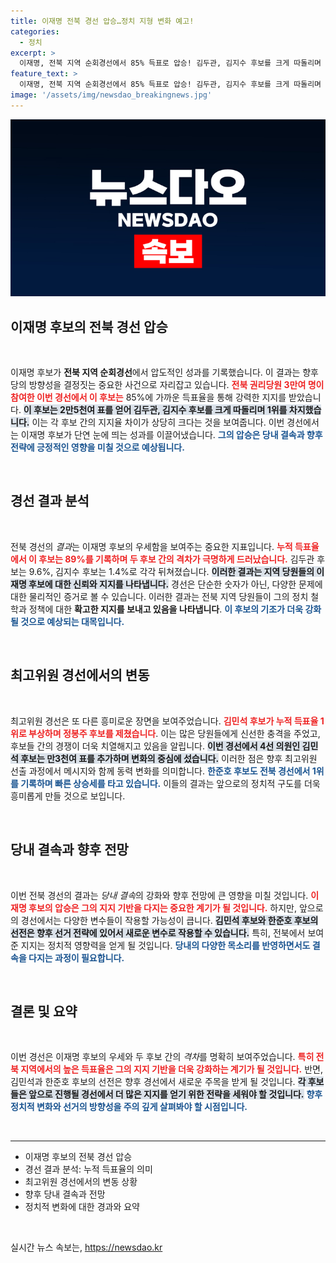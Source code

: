 ```yaml
---
title: 이재명 전북 경선 압승…정치 지형 변화 예고!
categories:
  - 정치
excerpt: >
  이재명, 전북 지역 순회경선에서 85% 득표로 압승! 김두관, 김지수 후보를 크게 따돌리며 누적 89% 기록. 정치 판도를 뒤흔드는 이재명의 힘, 다음 경선에서도 주목해야!
feature_text: >
  이재명, 전북 지역 순회경선에서 85% 득표로 압승! 김두관, 김지수 후보를 크게 따돌리며 누적 89% 기록. 정치 판도를 뒤흔드는 이재명의 힘, 다음 경선에서도 주목해야!
image: '/assets/img/newsdao_breakingnews.jpg'
---
```


<p><img src="/assets/img/newsdao_breakingnews.jpg" alt="ranknews 속보" /></p>

<h2 data-ke-size="size26">이재명 후보의 전북 경선 압승</h2>

<p data-ke-size="size16">&nbsp;</p>

<p>이재명 후보가 <strong>전북 지역 순회경선</strong>에서 압도적인 성과를 기록했습니다. 이 결과는 향후 당의 방향성을 결정짓는 중요한 사건으로 자리잡고 있습니다. <b><span style="color: #ee2323;">전북 권리당원 3만여 명이 참여한 이번 경선에서 이 후보는</span></b> 85%에 가까운 득표율을 통해 강력한 지지를 받았습니다. <b><span style="background-color: #21538527;">이 후보는 2만5천여 표를 얻어 김두관, 김지수 후보를 크게 따돌리며 1위를 차지했습니다.</span></b> 이는 각 후보 간의 지지율 차이가 상당히 크다는 것을 보여줍니다. 이번 경선에서는 이재명 후보가 단연 눈에 띄는 성과를 이끌어냈습니다. <b><span style="color: #1a5490;">그의 압승은 당내 결속과 향후 전략에 긍정적인 영향을 미칠 것으로 예상됩니다.</span></b></p>

<p data-ke-size="size16">&nbsp;</p>

<h2 data-ke-size="size26">경선 결과 분석</h2>

<p data-ke-size="size16">&nbsp;</p>

<p>전북 경선의 <em>결과</em>는 이재명 후보의 우세함을 보여주는 중요한 지표입니다. <b><span style="color: #ee2323;">누적 득표율에서 이 후보는 89%를 기록하며 두 후보 간의 격차가 극명하게 드러났습니다.</span></b> 김두관 후보는 9.6%, 김지수 후보는 1.4%로 각각 뒤쳐졌습니다. <b><span style="background-color: #21538527;">이러한 결과는 지역 당원들의 이재명 후보에 대한 신뢰와 지지를 나타냅니다.</span></b> 경선은 단순한 숫자가 아닌, 다양한 문제에 대한 물리적인 증거로 볼 수 있습니다. 이러한 결과는 전북 지역 당원들이 그의 정치 철학과 정책에 대한 <strong>확고한 지지를 보내고 있음을 나타냅니다</strong>. <b><span style="color: #1a5490;">이 후보의 기조가 더욱 강화될 것으로 예상되는 대목입니다.</span></b></p>

<p data-ke-size="size16">&nbsp;</p>

<h2 data-ke-size="size26">최고위원 경선에서의 변동</h2>

<p data-ke-size="size16">&nbsp;</p>

<p>최고위원 경선은 또 다른 흥미로운 장면을 보여주었습니다. <b><span style="color: #ee2323;">김민석 후보가 누적 득표율 1위로 부상하며 정봉주 후보를 제쳤습니다</span></b>. 이는 많은 당원들에게 신선한 충격을 주었고, 후보들 간의 경쟁이 더욱 치열해지고 있음을 알립니다. <b><span style="background-color: #21538527;">이번 경선에서 4선 의원인 김민석 후보는 만3천여 표를 추가하며 변화의 중심에 섰습니다.</span></b> 이러한 점은 향후 최고위원 선출 과정에서 메시지와 함께 동력 변화를 의미합니다. <b><span style="color: #1a5490;">한준호 후보도 전북 경선에서 1위를 기록하며 빠른 상승세를 타고 있습니다.</span></b> 이들의 결과는 앞으로의 정치적 구도를 더욱 흥미롭게 만들 것으로 보입니다.</p>

<p data-ke-size="size16">&nbsp;</p>

<h2 data-ke-size="size26">당내 결속과 향후 전망</h2>

<p data-ke-size="size16">&nbsp;</p>

<p>이번 전북 경선의 결과는 <em>당내 결속</em>의 강화와 향후 전망에 큰 영향을 미칠 것입니다. <b><span style="color: #ee2323;">이재명 후보의 압승은 그의 지지 기반을 다지는 중요한 계기가 될 것입니다.</span></b> 하지만, 앞으로의 경선에서는 다양한 변수들이 작용할 가능성이 큽니다. <b><span style="background-color: #21538527;">김민석 후보와 한준호 후보의 선전은 향후 선거 전략에 있어서 새로운 변수로 작용할 수 있습니다.</span></b> 특히, 전북에서 보여준 지지는 정치적 영향력을 얻게 될 것입니다. <b><span style="color: #1a5490;">당내의 다양한 목소리를 반영하면서도 결속을 다지는 과정이 필요합니다.</span></b></p>

<p data-ke-size="size16">&nbsp;</p>

<h2 data-ke-size="size26">결론 및 요약</h2>

<p data-ke-size="size16">&nbsp;</p>

<p>이번 경선은 이재명 후보의 우세와 두 후보 간의 <em>격차</em>를 명확히 보여주었습니다. <b><span style="color: #ee2323;">특히 전북 지역에서의 높은 득표율은 그의 지지 기반을 더욱 강화하는 계기가 될 것입니다.</span></b> 반면, 김민석과 한준호 후보의 선전은 향후 경선에서 새로운 주목을 받게 될 것입니다. <b><span style="background-color: #21538527;">각 후보들은 앞으로 진행될 경선에서 더 많은 지지를 얻기 위한 전략을 세워야 할 것입니다.</span></b> <b><span style="color: #1a5490;">향후 정치적 변화와 선거의 방향성을 주의 깊게 살펴봐야 할 시점입니다.</span></b> </p>

<p data-ke-size="size16">&nbsp;</p>

<hr>

<ul>
    <li>이재명 후보의 전북 경선 압승</li>
    <li>경선 결과 분석: 누적 득표율의 의미</li>
    <li>최고위원 경선에서의 변동 상황</li>
    <li>향후 당내 결속과 전망</li>
    <li>정치적 변화에 대한 경과와 요약</li>
</ul>

<p data-ke-size="size16">&nbsp;</p>
실시간 뉴스 속보는, <a href="https://newsdao.kr" rel="dofollow">https://newsdao.kr</a>



